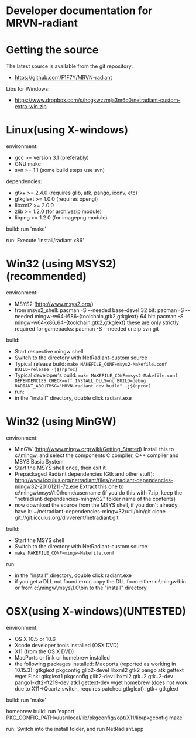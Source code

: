 
Developer documentation for MRVN-radiant
======================================

Getting the source
==================

The latest source is available from the git repository:

  - https://github.com/F1F7Y/MRVN-radiant

Libs for Windows:

  - https://www.dropbox.com/s/hcgkwzzmja3m6c0/netradiant-custom-extra-win.zip



Linux(using X-windows)
======================

environment:
- gcc >= version 3.1 (preferably)
- GNU make
- svn >= 1.1 (some build steps use svn)

dependencies:
- gtk+ >= 2.4.0 (requires glib, atk, pango, iconv, etc)
- gtkglext >= 1.0.0 (requires opengl)
- libxml2 >= 2.0.0
- zlib >= 1.2.0 (for archivezip module)
- libpng >= 1.2.0 (for imagepng module)

build:
run 'make'

run:
Execute 'install/radiant.x86'


Win32 (using MSYS2)(recommended)
==================

environment:
- MSYS2 (http://www.msys2.org/)
- from msys2_shell:
  pacman -S --needed base-devel
    32 bit:
  pacman -S --needed mingw-w64-i686-{toolchain,gtk2,gtkglext}
    64 bit:
  pacman -S mingw-w64-x86_64-{toolchain,gtk2,gtkglext}
    these are only strictly required for gamepacks:
  pacman -S --needed unzip svn git

build:
- Start respective mingw shell
- Switch to the directory with NetRadiant-custom source
- Typical release build:
  `make MAKEFILE_CONF=msys2-Makefile.conf BUILD=release -j$(nproc)`
- Typical developer's build:
  `make MAKEFILE_CONF=msys2-Makefile.conf DEPENDENCIES_CHECK=off INSTALL_DLLS=no BUILD=debug RADIANT_ABOUTMSG="MRVN-radiant dev build" -j$(nproc)`
- run:
- in the "install" directory, double click radiant.exe


Win32 (using MinGW)
==================

environment:
- MinGW (http://www.mingw.org/wiki/Getting_Started)
  Install this to c:\mingw, and select the components C compiler, C++ compiler
  and MSYS Basic System
- Start the MSYS shell once, then exit it
- Prepackaged Radiant dependencies (Gtk and other stuff):
  http://www.icculus.org/netradiant/files/netradiant-dependencies-mingw32-20101211-7z.exe
  Extract this one to
  c:\mingw\msys\1.0\home\username
  (if you do this with 7zip, keep the "netradiant-dependencies-mingw32" folder
  name of the contents)
- now download the source from the MSYS shell, if you don't already have it:
  ~/netradiant-dependencies-mingw32/util/bin/git clone git://git.icculus.org/divverent/netradiant.git

build:
- Start the MSYS shell
- Switch to the directory with NetRadiant-custom source
- `make MAKEFILE_CONF=mingw-Makefile.conf`

run:
- in the "install" directory, double click radiant.exe
- if you get a DLL not found error, copy the DLL from either c:\mingw\bin or
  from c:\mingw\msys\1.0\bin to the "install" directory


OSX(using X-windows)(UNTESTED)
====================

environment:
- OS X 10.5 or 10.6
- Xcode developer tools installed (OSX DVD)
- X11 (from the OS X DVD)
- MacPorts or fink or homebrew installed
- the following packages installed:
Macports (reported as working in 10.15.3):
  gtkglext pkgconfig glib2-devel libxml2 gtk2 pango atk gettext wget
Fink:
  gtkglext1 pkgconfig glib2-dev libxml2 gtk+2 gtk+2-dev pango1-xft2-ft219-dev atk1 gettext-dev wget
homebrew (does not work due to X11->Quartz switch, requires patched gtkglext):
  gtk+ gtkglext

build:
run 'make'

homebrew build:
run 'export PKG_CONFIG_PATH=/usr/local/lib/pkgconfig:/opt/X11/lib/pkgconfig
make'

run:
Switch into the install folder, and run NetRadiant.app
